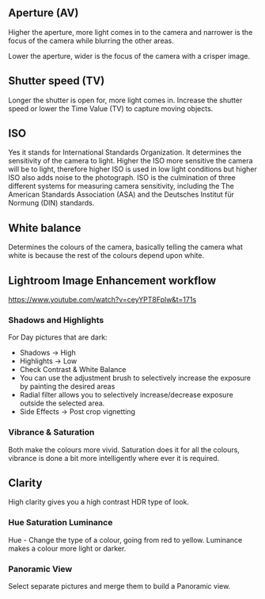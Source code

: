## Aperture (AV)
Higher the aperture, more light comes in to the camera and narrower is the focus of the camera while blurring the other areas.

Lower the aperture, wider is the focus of the camera with a crisper image.

## Shutter speed (TV)
Longer the shutter is open for, more light comes in. Increase the shutter speed or lower the Time Value (TV) to capture moving objects.

## ISO
Yes it stands for International Standards Organization. It determines the sensitivity of the camera to light. Higher the ISO more sensitive the camera will be to light, therefore higher ISO is used in low light conditions but higher ISO also adds noise to the photograph. ISO is the culmination of three different systems for measuring camera sensitivity, including the The American Standards Association (ASA) and the Deutsches Institut für Normung (DIN) standards. 


## White balance
Determines the colours of the camera, basically telling the camera what white is because the rest of the colours depend upon white.


## Lightroom Image Enhancement workflow

https://www.youtube.com/watch?v=ceyYPT8Fplw&t=171s

### Shadows and Highlights

For Day pictures that are dark:

* Shadows -> High
* Highlights -> Low
* Check Contrast & White Balance
* You can use the adjustment brush to selectively increase the exposure by painting the desired areas
* Radial filter allows you to selectively increase/decrease exposure outside the selected area.
* Side Effects -> Post crop vignetting

### Vibrance & Saturation

Both make the colours more vivid. Saturation does it for all the colours, vibrance is done a bit more intelligently where ever it is required.

## Clarity

High clarity gives you a high contrast HDR type of look.


### Hue Saturation Luminance

Hue - Change the type of a colour, going from red to yellow.
Luminance makes a colour more light or darker.


### Panoramic View

Select separate pictures and merge them to build a Panoramic view.